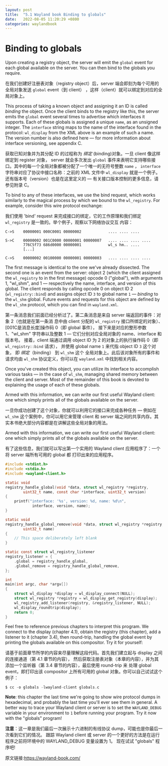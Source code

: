 ```yaml
---
layout: post
title:  "5.1 Wayland book Binding to globals"
date:   2022-08-05 11:20:29 +0800
categories: waylandbook
---
```

# Binding to globals

Upon creating a registry object, the server will emit the `global` event for
each global available on the server. You can then bind to the globals you
require.

在我们创建好注册表对象（registry object）后，server 端会即刻为每个可用的全局对象发送 `global` event（到 client）
，这样（client）就可以绑定到对应的全局对象上。

This process of taking a known object and assigning it an ID is called
*binding* the object. Once the client binds to the registry like this, the
server emits the `global` event several times to advertise which interfaces it
supports. Each of these globals is assigned a unique `name`, as an unsigned
integer. The `interface` string maps to the name of the interface found in the
protocol: `wl_display` from the XML above is an example of such a name. The
version number is also defined here &mdash; for more information about interface
versioning, see appendix C.

获取已知对象并为其分配 ID 的过程称为 *绑定* (binding)对象。一旦 client 像这样绑定到 register 对象，
server 就会多次发出 `global` 事件来表明它支持哪些接口。其中的每一个全局对象都被分配了一个唯一的无符号整数 `name` ，
`interface` 字符串对应了协议中接口名称：之前的 XML 文件中 `wl_display` 就是一个例子。还有版本号（version）也是在这里定义的 &mdash; 
有关接口版本控制的更多信息，请参见附录 C。

To bind to any of these interfaces, we use the bind request, which works
similarly to the magical process by which we bound to the `wl_registry`. For
example, consider this wire protocol exchange:

我们使用 'bind' request 来完成接口的绑定，它的工作原理和我们绑定 `wl_registry` 是一致的。举个例子，观察以下网络协议交互
内容：

```
C->S    00000001 000C0001 00000002            .... .... ....

S->C    00000002 001C0000 00000001 00000007   .... .... .... ....
        776C5f73 686d0000 00000001            wl_s hm.. ....
        [...]

C->S    00000002 00100000 00000001 00000003   .... .... .... ....
```

The first message is identical to the one we've already dissected. The second
one is an event from the server: object 2 (which the client assigned the
`wl_registry` to in the first message) opcode 0 ("global"), with arguments 1,
"wl_shm", and 1 &mdash; respectively the name, interface, and version of this 
global. The client responds by calling opcode 0 on object ID 2 
(`wl_registry::bind`) and assigns object ID `3` to global name `1` &mdash; 
*binding* to the `wl_shm` global. Future events and requests for this object
are defined by the `wl_shm` protocol, which you can find in `wayland.xml`.

第一条消息我们前面已经分析过了。第二条消息是来自 server 端返回的事件：对象 2（也就是在第一条消
息中由 client 分配的 `wl_registry` 接口所绑定的对象）、[001C是消息长度]操作码 0（即 global 事件），
接下来是对应的整形参数 1、"wl_shm" 字符串以及整数 1 &mdash; 它们分别对应全局对象的 name、interface 和版本号。
接着，client 端通过调用 object ID 为 2 的对象上的执行操作码 0（即 `wl_registry::bind` 请求），
并使用 global name `1` 来代指 object ID `3` 这个对象， 即 *绑定*（binding） 到 `wl_shm` 这个
全局对象上。此后该对象所有的事件和请求均由 `wl_shm` 协议定义，你可以在 `wayland.xml` 中找到相关内容。

Once you've created this object, you can utilize its interface to accomplish
various tasks &mdash; in the case of `wl_shm`, managing shared memory between 
the client and server. Most of the remainder of this book is devoted to 
explaining the usage of each of these globals.

Armed with this information, we can write our first useful Wayland client: one
which simply prints all of the globals available on the server.

一旦你成功创建了这个对象，你就可以利用它的接口来完成各种任务 &mdash; 例如在 `wl_shm` 这个案例中，你可以用它来管理
client 和 server 端之间的共享内存。其实本书绝大部分内容都是在讲解这些全局对象的用法。

Armed with this information, we can write our first useful Wayland client: one
which simply prints all of the globals available on the server.

有了这些信息，我们就可以写出第一个实用的 Wayland client 应用程序了：一个将 server 端所有可用的 global 都
打印出来的应用程序。

```c
#include <stdint.h>
#include <stdio.h>
#include <wayland-client.h>

static void
registry_handle_global(void *data, struct wl_registry *registry,
		uint32_t name, const char *interface, uint32_t version)
{
	printf("interface: '%s', version: %d, name: %d\n",
			interface, version, name);
}

static void
registry_handle_global_remove(void *data, struct wl_registry *registry,
		uint32_t name)
{
	// This space deliberately left blank
}

static const struct wl_registry_listener
registry_listener = {
	.global = registry_handle_global,
	.global_remove = registry_handle_global_remove,
};

int
main(int argc, char *argv[])
{
	struct wl_display *display = wl_display_connect(NULL);
	struct wl_registry *registry = wl_display_get_registry(display);
	wl_registry_add_listener(registry, &registry_listener, NULL);
	wl_display_roundtrip(display);
	return 0;
}
```

Feel free to reference previous chapters to interpret this program. We connect
to the display (chapter 4.1), obtain the registry (this chapter), add a listener
to it (chapter 3.4), then round-trip, handling the global event by printing the
globals available on this compositor. Try it for yourself:

请基于前面章节所学的内容来尽量理解这段代码。首先我们建立起与 display 之间的连接通道（第 4.1 章节的内容），
然后获取注册表对象（本章的内容），并为其添加一个监听器（第 3.4 章节的内容），最后使用 round-trip 来
处理 global event，即打印出该 compositor 上所有可用的 global 对象。你可以自己试试这个例子：

```c
$ cc -o globals -lwayland-client globals.c
```

**Note**: this chapter the last time we're going to show wire protocol dumps in
hexadecimal, and probably the last time you'll ever see them in general. A
better way to trace your Wayland client or server is to set the
`WAYLAND_DEBUG` variable in your environment to `1` before running your program.
Try it now with the "globals" program!

**注意**：这一章是我们最后一次展示十六进制的有线协议 dump，可能也是你最后一次看到它们的情况。
跟踪 Wayland client 或 server 的一个更好的方法是在运行程序之前将环境中的 WAYLAND_DEBUG 变量设置为 1。
现在试试 "globals" 程序吧!

原文链接:https://wayland-book.com/
